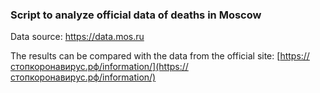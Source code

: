 ### Script to analyze official data of deaths in Moscow

Data source: https://data.mos.ru

The results can be compared with the data from the official site: [https://стопкоронавирус.рф/information/](https://стопкоронавирус.рф/information/)


